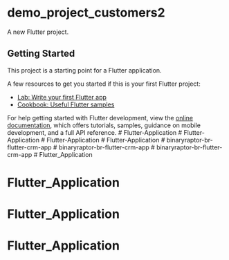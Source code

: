 # demo_project_customers2

A new Flutter project.

## Getting Started

This project is a starting point for a Flutter application.

A few resources to get you started if this is your first Flutter project:

- [Lab: Write your first Flutter app](https://docs.flutter.dev/get-started/codelab)
- [Cookbook: Useful Flutter samples](https://docs.flutter.dev/cookbook)

For help getting started with Flutter development, view the
[online documentation](https://docs.flutter.dev/), which offers tutorials,
samples, guidance on mobile development, and a full API reference.
#   F l u t t e r - A p p l i c a t i o n  
 #   F l u t t e r - A p p l i c a t i o n  
 #   F l u t t e r - A p p l i c a t i o n  
 #   F l u t t e r - A p p l i c a t i o n  
 #   b i n a r y r a p t o r - b r - f l u t t e r - c r m - a p p  
 #   b i n a r y r a p t o r - b r - f l u t t e r - c r m - a p p  
 #   b i n a r y r a p t o r - b r - f l u t t e r - c r m - a p p  
 # Flutter_Application
# Flutter_Application
# Flutter_Application
# Flutter_Application

